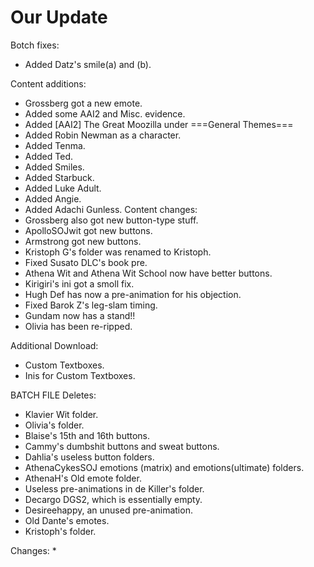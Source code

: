# Our Update

Botch fixes:
  * Added Datz's smile(a) and (b).
  
Content additions:
  * Grossberg got a new emote.
  * Added some AAI2 and Misc. evidence.
  * Added [AAI2] The Great Moozilla under ===General Themes===
  * Added Robin Newman as a character.
  * Added Tenma.
  * Added Ted.
  * Added Smiles.
  * Added Starbuck.
  * Added Luke Adult.
  * Added Angie.
  * Added Adachi Gunless.
Content changes:
  * Grossberg also got new button-type stuff.
  * ApolloSOJwit got new buttons.
  * Armstrong got new buttons.
  * Kristoph G's folder was renamed to Kristoph.
  * Fixed Susato DLC's book pre.
  * Athena Wit and Athena Wit School now have better buttons.
  * Kirigiri's ini got a smoll fix.
  * Hugh Def has now a pre-animation for his objection.
  * Fixed Barok Z's leg-slam timing.
  * Gundam now has a stand!!
  * Olivia has been re-ripped.

Additional Download:
  * Custom Textboxes.
  * Inis for Custom Textboxes.
 
BATCH FILE
Deletes:
  * Klavier Wit folder.
  * Olivia's folder.
  * Blaise's 15th and 16th buttons.
  * Cammy's dumbshit buttons and sweat buttons.
  * Dahlia's useless button folders.
  * AthenaCykesSOJ emotions (matrix) and emotions(ultimate) folders.
  * AthenaH's Old emote folder.
  * Useless pre-animations in de Killer's folder.
  * Decargo DGS2, which is essentially empty.
  * Desireehappy, an unused pre-animation.
  * Old Dante's emotes.
  * Kristoph's folder.
  
Changes:
  * 
 
